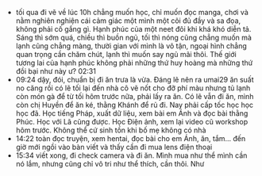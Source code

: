 - tối qua đi vẽ về lúc 10h chẳng muốn học, chỉ muốn đọc manga, chơi và nằm nghiên nghiện cái cảm giác một mình một cõi đủ đầy và sa đọa, không phải cố gắng gì. Hạnh phúc của một neet đôi khi khá khó diễn tả. Sáng thì sớm quá, chiều thì buồn ngủ, tối thì nóng cũng chẳng muốn mà lạnh cũng chẳng màng, thười gian với mình là vô tận, ngoại hình chẳng quan trọng cần chăm chút, lạnh thì muốn say ngủ mãi thôi. Thế giới tương lai của hạnh phúc không phải những thứ huy hoàng mà những thứ đồi bại như này ư? 02:31
- 09:24 dậy, đói, chuẩn bị đi ăn trưa là vừa. Đáng lẽ nên ra umai29 ăn suất no căng rồi có lẽ tối lại đến nhà cô vẽ nốt cho đỡ phí màu nhưng tủ lạnh còn món gà để từ tối hôm trước nữa, phải lấy ra ăn. Có lẽ vẫn đi ăn, mình còn chị Huyền để ăn ké, thằng Khánh để rủ đi. Nay phải cấp tốc học học học đã. Học tiếng Pháp, xuất dữ liệu, xem bài em Ánh và đọc bài thằng Phúc. Học với Lã cũng được. Học Điện ảnh, xem lại video cũ workshop hôm trước. Không thể cứ sinh tồn khi bố mẹ không có nhà
- 14:22 toàn đọc truyện, xem hentai, đọc bài cho em Ánh, ăn, tắm... đến giờ mới ngồi vào bàn viết và thấy cần đi mua lens điện thoại
- 15:34 viết xong, đi check camera và đi ăn. Mình mua như thể mình cần nó lắm, nhưng cũng chỉ vô tri như thể thích, cần thôi. Như
